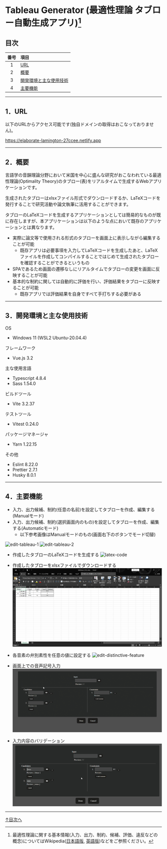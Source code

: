 # Tableau Generator (最適性理論 タブロー自動生成アプリ)[^1]

## 目次
| 番号 | 項目 |
|:-:|:--|
| 1 | [URL](#1url) |
| 2 | [概要](#2概要) |
| 3 | [開発環境と主な使用技術](#3開発環境と主な使用技術) |
| 4 | [主要機能](#4主要機能) |

***
## 1．URL
以下のURLからアクセス可能です(独自ドメインの取得はおこなっておりません)。

https://elaborate-lamington-27ccee.netlify.app

***
## 2．概要
言語学の音韻理論分野において米国を中心に盛んな研究がおこなわれている最適性理論(Optimality Theory)のタブロー(表)をリアルタイムで生成するWebアプリケーションです。

生成されたタブローはxlsxファイル形式でダウンロードするか、LaTeXコードを発行することで研究活動や論文執筆に活用することができます。

タブローのLaTeXコードを生成するアプリケーションとしては簡易的なものが既に存在しますが、本アプリケーションは以下のような点において既存のアプリケーションとは異なります。

+ 実際に論文等で使用される形式のタブローを画面上に表示しながら編集することが可能
  + 既存アプリは必要事項を入力してLaTeXコードを生成したあと、LaTeXファイルを作成してコンパイルすることではじめて生成されたタブローを確認することができるというもの
+ SPAであるため画面の遷移なしにリアルタイムでタブローの変更を画面に反映することが可能
+ 基本的な制約に関しては自動的に評価を行い、評価結果をタブローに反映することが可能
  + 既存アプリでは評価結果を自身ですべて手打ちする必要がある

***
## 3．開発環境と主な使用技術
OS
+ Windows 11 (WSL2 Ubuntu-20.04.4)

フレームワーク
+ Vue.js 3.2

主な使用言語
+ Typescript 4.8.4
+ Sass 1.54.0

ビルドツール
+ Vite 3.2.37

テストツール
+ Vitest  0.24.0

パッケージマネージャ
+ Yarn 1.22.15

その他
+ Eslint 8.22.0
+ Prettier 2.7.1
+ Husky 8.0.1

***
## 4．主要機能
+ 入力、出力候補、制約(任意の名前)を設定してタブローを作成、編集する(Manualモード)
+ 入力、出力候補、制約(選択画面内のもの)を設定してタブローを作成、編集する(Automaticモード)
  + 以下参考画像はManualモードのもの(画面右下のボタンでモード切替)

![edit-tableau-1](public/readme/edit-tableau-1.gif)
![edit-tableau-2](public/readme/edit-tableau-2.gif)

+ 作成したタブローのLaTeXコードを生成する
![latex-code](public/readme/latex-code.gif)

+ 作成したタブローをxlsxファイルでダウンロードする
![excel-tableau](public/readme/excel-tableau.png)

+ 各音素の弁別素性を任意の値に設定する
![edit-distinctive-feature](public/readme/edit-distinctive-feature.gif)

+ 画面上での音声記号入力
![ipa-keyboard](public/readme/ipa-keyboard.gif)

+ 入力内容のバリデーション
![validation](public/readme/validation.gif)

***
[↑目次へ](#目次)

[^1]: 最適性理論に関する基本情報(入力、出力、制約、候補、評価、違反などの概念)についてはWikipedia([日本語版](https://ja.wikipedia.org/wiki/%E6%9C%80%E9%81%A9%E6%80%A7%E7%90%86%E8%AB%96), [英語版](https://en.wikipedia.org/wiki/Optimality_Theory))などをご参照ください。
